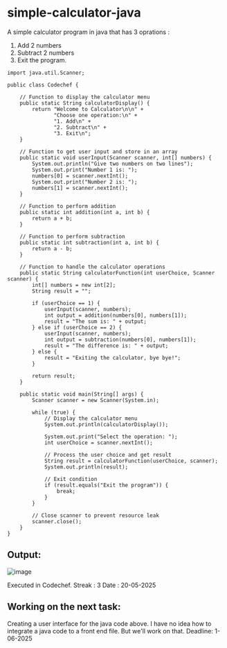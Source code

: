 # simple-calculator-java

A simple calculator program in java that has 3 oprations : 
1. Add 2 numbers
2. Subtract 2 numbers
3. Exit the program.
   
```
import java.util.Scanner;

public class Codechef {

    // Function to display the calculator menu
    public static String calculatorDisplay() {
        return "Welcome to Calculator\n\n" +
               "Choose one operation:\n" +
               "1. Add\n" +
               "2. Subtract\n" +
               "3. Exit\n";
    }

    // Function to get user input and store in an array
    public static void userInput(Scanner scanner, int[] numbers) {
        System.out.println("Give two numbers on two lines");
        System.out.print("Number 1 is: ");
        numbers[0] = scanner.nextInt();
        System.out.print("Number 2 is: ");
        numbers[1] = scanner.nextInt();
    }

    // Function to perform addition
    public static int addition(int a, int b) {
        return a + b;
    }

    // Function to perform subtraction
    public static int subtraction(int a, int b) {
        return a - b;
    }

    // Function to handle the calculator operations
    public static String calculatorFunction(int userChoice, Scanner scanner) {
        int[] numbers = new int[2];
        String result = "";

        if (userChoice == 1) {
            userInput(scanner, numbers);
            int output = addition(numbers[0], numbers[1]);
            result = "The sum is: " + output;
        } else if (userChoice == 2) {
            userInput(scanner, numbers);
            int output = subtraction(numbers[0], numbers[1]);
            result = "The difference is: " + output;
        } else {
            result = "Exiting the calculator, bye bye!";
        }

        return result;
    }

    public static void main(String[] args) {
        Scanner scanner = new Scanner(System.in);

        while (true) {
            // Display the calculator menu
            System.out.println(calculatorDisplay());

            System.out.print("Select the operation: ");
            int userChoice = scanner.nextInt();

            // Process the user choice and get result
            String result = calculatorFunction(userChoice, scanner);
            System.out.println(result);

            // Exit condition
            if (result.equals("Exit the program")) {
                break;
            }
        }

        // Close scanner to prevent resource leak
        scanner.close();
    }
}

```
## Output:

![image](https://github.com/user-attachments/assets/672ce18e-667e-49d0-b1d4-0e3f26c1d02a)


Executed in Codechef. 
Streak : 3
Date : 20-05-2025


## Working on the next task: 
Creating a user interface for the java code above. 
I have no idea how to integrate a java code to a front end file. But we'll work on that.
Deadline: 1-06-2025
